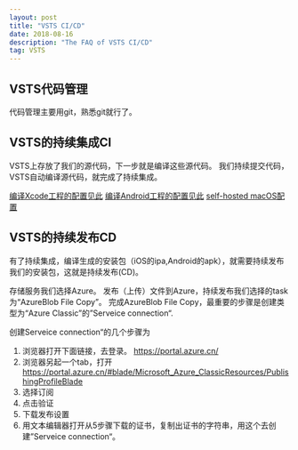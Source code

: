 ```yaml
---
layout: post
title: "VSTS CI/CD"
date: 2018-08-16 
description: "The FAQ of VSTS CI/CD"
tag: VSTS
---   
```


VSTS代码管理
-----------

代码管理主要用git，熟悉git就行了。


VSTS的持续集成CI
---------------

VSTS上存放了我们的源代码，下一步就是编译这些源代码。
我们持续提交代码，VSTS自动编译源代码，就完成了持续集成。

[编译Xcode工程的配置见此](https://docs.microsoft.com/zh-cn/vsts/pipelines/tasks/build/xcode?view=vsts)
[编译Android工程的配置见此](https://docs.microsoft.com/zh-cn/vsts/pipelines/tasks/build/android-build?view=vsts)
[self-hosted macOS配置](https://docs.microsoft.com/zh-cn/vsts/pipelines/agents/v2-osx?view=vsts)


VSTS的持续发布CD
---------------

有了持续集成，编译生成的安装包（iOS的ipa,Android的apk），就需要持续发布我们的安装包，这就是持续发布(CD)。

存储服务我们选择Azure。
发布（上传）文件到Azure，持续发布我们选择的task为“AzureBlob File Copy”。
完成AzureBlob File Copy，最重要的步骤是创建类型为“Azure Classic”的”Serveice connection“.

创建Serveice connection“的几个步骤为

1. 浏览器打开下面链接，去登录。 
   https://portal.azure.cn/ 
2. 浏览器另起一个tab，打开
   https://portal.azure.cn/#blade/Microsoft_Azure_ClassicResources/PublishingProfileBlade
3. 选择订阅
4. 点击验证
5. 下载发布设置
6. 用文本编辑器打开从5步骤下载的证书，复制出证书的字符串，用这个去创建”Serveice connection“。